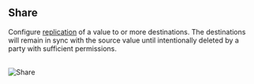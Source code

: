 

## Share

Configure [replication](/getting-started/basics.html#the-solution-config-replication) of a value to or more 
destinations. The destinations will remain in sync with the source value until intentionally deleted by a party with
sufficient permissions.

<br/>![Share](/images/gifs/share.gif)<br/>